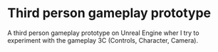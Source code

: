 # Third person gameplay prototype

A third person gameplay prototype on Unreal Engine wher I try to experiment with the gameplay 3C (Controls, Character, Camera).
